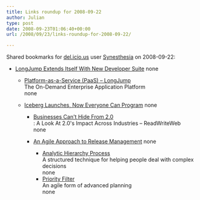```yaml
---
title: Links roundup for 2008-09-22
author: Julian
type: post
date: 2008-09-23T01:06:40+00:00
url: /2008/09/23/links-roundup-for-2008-09-22/

---
```

Shared bookmarks for [del.icio.us][1] user [Synesthesia][2] on 2008-09-22:

  * [LongJump Extends Itself With New Developer Suite][3] 
    none</li> 
    
      * [Platform-as-a-Service (PaaS) &#8211; LongJump][4]  
        The On-Demand Enterprise Application Platform  
        none
      * [Iceberg Launches, Now Everyone Can Program][5] 
        none</li> 
        
          * [Businesses Can't Hide From 2.0][6]  
            : A Look At 2.0's Impact Across Industries &#8211; ReadWriteWeb  
            none
          * [An Agile Approach to Release Management][7] 
            none</li> 
            
              * [Analytic Hierarchy Process][8]  
                A structured technique for helping people deal with complex decisions  
                none
              * [Priority Filter][9]  
                An agile form of advanced planning  
                none</ul>

 [1]: https://del.icio.us/
 [2]: https://del.icio.us/synesthesia
 [3]: https://www.readwriteweb.com/archives/longjump_extends_itself_with_new_developer_suite.php
 [4]: https://www.longjump.com/
 [5]: https://www.readwriteweb.com/archives/with_iceberg_everyone_can_program.php
 [6]: https://www.readwriteweb.com/archives/businesses_cant_hide_from_20.php
 [7]: https://www.cmcrossroads.com/content/view/10487/641
 [8]: https://en.wikipedia.org/wiki/Analytic_Hierarchy_Process
 [9]: https://leansoftwareengineering.com/2008/08/19/priority-filter